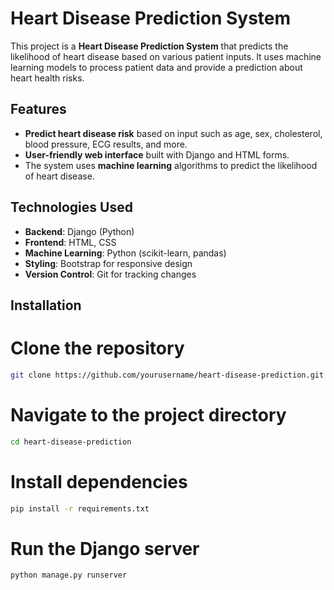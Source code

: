 # Heart Disease Prediction System

This project is a **Heart Disease Prediction System** that predicts the likelihood of heart disease based on various patient inputs. It uses machine learning models to process patient data and provide a prediction about heart health risks.

## Features

- **Predict heart disease risk** based on input such as age, sex, cholesterol, blood pressure, ECG results, and more.
- **User-friendly web interface** built with Django and HTML forms.
- The system uses **machine learning** algorithms to predict the likelihood of heart disease.
  
## Technologies Used

- **Backend**: Django (Python)
- **Frontend**: HTML, CSS
- **Machine Learning**: Python (scikit-learn, pandas)
- **Styling**: Bootstrap for responsive design
- **Version Control**: Git for tracking changes

## Installation

# Clone the repository
```bash
git clone https://github.com/yourusername/heart-disease-prediction.git
```
# Navigate to the project directory
```bash
cd heart-disease-prediction
```

# Install dependencies
```bash
pip install -r requirements.txt
```

# Run the Django server
```bash
python manage.py runserver
```
